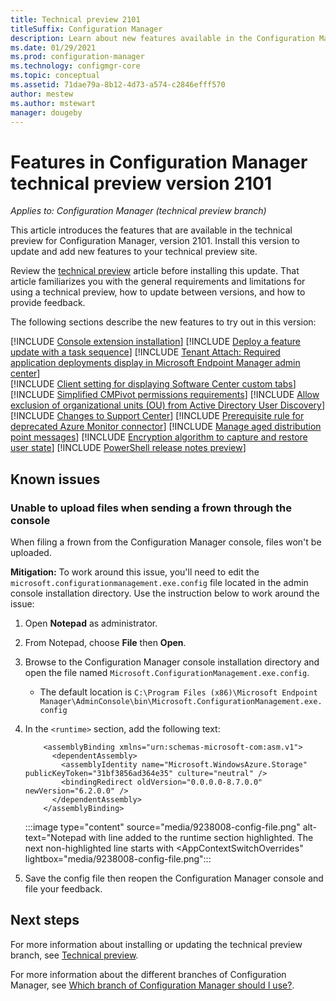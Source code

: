 ```yaml
---
title: Technical preview 2101
titleSuffix: Configuration Manager
description: Learn about new features available in the Configuration Manager technical preview branch version 2101.
ms.date: 01/29/2021
ms.prod: configuration-manager
ms.technology: configmgr-core
ms.topic: conceptual
ms.assetid: 71dae79a-8b12-4d73-a574-c2846efff570
author: mestew
ms.author: mstewart
manager: dougeby
---
```


# Features in Configuration Manager technical preview version 2101

*Applies to: Configuration Manager (technical preview branch)*

This article introduces the features that are available in the technical preview for Configuration Manager, version 2101. Install this version to update and add new features to your technical preview site.

Review the [technical preview](../technical-preview.md) article before installing this update. That article familiarizes you with the general requirements and limitations for using a technical preview, how to update between versions, and how to provide feedback.

The following sections describe the new features to try out in this version:

<!-- [!INCLUDE [Example feature name](includes/2101/1234567.md)] -->

[!INCLUDE [Console extension installation](includes/2101/3555909.md)]
[!INCLUDE [Deploy a feature update with a task sequence](includes/2101/3555906.md)]
[!INCLUDE [Tenant Attach: Required application deployments display in Microsoft Endpoint Manager admin center](includes/2101/8795301.md)]      
[!INCLUDE [Client setting for displaying Software Center custom tabs](includes/2101/9142301.md)]
[!INCLUDE [Simplified CMPivot permissions requirements](includes/2101/7898885.md)]
[!INCLUDE [Allow exclusion of organizational units (OU) from Active Directory User Discovery](includes/2101/5193509.md)]
[!INCLUDE [Changes to Support Center](includes/2101/8693068.md)]
[!INCLUDE [Prerequisite rule for deprecated Azure Monitor connector](includes/2101/8269855.md)]
[!INCLUDE [Manage aged distribution point messages](includes/2101/8561493.md)]
[!INCLUDE [Encryption algorithm to capture and restore user state](includes/2101/9171505.md)]
[!INCLUDE [PowerShell release notes preview](includes/2101/8905809.md)]


## Known issues
### Unable to upload files when sending a frown through the console
<!--9238008-->
When filing a frown from the Configuration Manager console, files won't be uploaded.  

**Mitigation:** To work around this issue, you'll need to edit the `microsoft.configurationmanagement.exe.config` file located in the admin console installation directory. Use the instruction below to work around the issue:

1. Open **Notepad** as administrator.
1. From Notepad, choose **File** then **Open**.
1. Browse to the Configuration Manager console installation directory and open the file named `Microsoft.ConfigurationManagement.exe.config`. 
   - The default location is `C:\Program Files (x86)\Microsoft Endpoint Manager\AdminConsole\bin\Microsoft.ConfigurationManagement.exe.config`

1. In the `<runtime>` section, add the following text:

   ```text
       <assemblyBinding xmlns="urn:schemas-microsoft-com:asm.v1">
         <dependentAssembly>
           <assemblyIdentity name="Microsoft.WindowsAzure.Storage" publicKeyToken="31bf3856ad364e35" culture="neutral" />
           <bindingRedirect oldVersion="0.0.0.0-8.7.0.0" newVersion="6.2.0.0" />
         </dependentAssembly>
       </assemblyBinding>
   ```
      :::image type="content" source="media/9238008-config-file.png" alt-text="Notepad with line added to the runtime section highlighted. The next non-highlighted line starts with &lt;AppContextSwitchOverrides" lightbox="media/9238008-config-file.png":::

1. Save the config file then reopen the Configuration Manager console and file your feedback. 
 



<!--
## General known issues

[!INCLUDE [Azure AD authentication doesn't work](includes/2101/known-issue-7569264.md)]
-->

## Next steps

For more information about installing or updating the technical preview branch, see [Technical preview](../technical-preview.md).

For more information about the different branches of Configuration Manager, see [Which branch of Configuration Manager should I use?](../../understand/which-branch-should-i-use.md).
